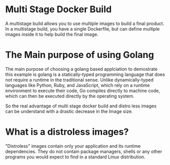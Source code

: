 # Multi Stage Docker Build
A multistage build allows you to use multiple images to build a final product. In a multistage build, you have a single Dockerfile, but can define multiple images inside it to help build the final image.



# The Main purpose of using Golang
The main purpose of choosing a golang based applciation to demostrate this example is golang is a statically-typed programming language that does not require a runtime in the traditional sense. Unlike dynamically-typed languages like Python, Ruby, and JavaScript, which rely on a runtime environment to execute their code, Go compiles directly to machine code, which can then be executed directly by the operating system.

So the real advantage of multi stage docker build and distro less images can be understand with a drastic decrease in the Image size.



# What is a distroless images?
"Distroless" images contain only your application and its runtime dependencies. They do not contain package managers, shells or any other programs you would expect to find in a standard Linux distribution.
